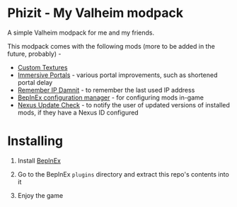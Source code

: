 # Phizit - My Valheim modpack

A simple Valheim modpack for me and my friends.

This modpack comes with the following mods (more to be added in the future, probably) -

- [Custom Textures](https://www.nexusmods.com/valheim/mods/48)
- [Immersive Portals](https://www.nexusmods.com/valheim/mods/268) - various portal improvements, such as shortened portal delay
- [Remember IP Damnit](https://www.nexusmods.com/valheim/mods/41) - to remember the last used IP address
- [BepInEx configuration manager](https://github.com/BepInEx/BepInEx.ConfigurationManager) - for configuring mods in-game
- [Nexus Update Check](https://www.nexusmods.com/valheim/mods/102) - to notify the user of updated versions of installed mods, if they have a Nexus ID configured

# Installing

1. Install [BepInEx](https://valheim.thunderstore.io/package/denikson/BepInExPack_Valheim/)

2. Go to the BepInEx `plugins` directory and extract this repo's contents into it

3. Enjoy the game

